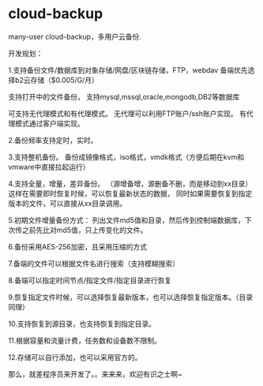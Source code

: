 # cloud-backup
many-user cloud-backup，多用户云备份.

开发规划：

1.支持备份文件/数据库到对象存储/网盘/区块链存储，FTP，webdav
备端优先选择b2云存储（$0.005/G/月）

支持打开中的文件备份，
支持mysql,mssql,oracle,mongodb,DB2等数据库

可支持无代理模式和有代理模式。
无代理可以利用FTP账户/ssh账户实现。
有代理模式通过客户端实现。

2.备份频率支持定时，实时。

3.支持整机备份。
备份成镜像格式，iso格式，vmdk格式（方便后期在kvm和vmware中直接拉起运行）

4.支持全量，增量，差异备份。
（源增备增，源删备不删，而是移动到xx目录）
这样在需要即时恢复时候，可以恢复最新状态的数据，
同时如果需要恢复到指定版本的文件，可以直接从xx目录调用。

5.初期文件增量备份方式：
列出文件md5值和目录，然后传到控制端数据库，下次传之前先比对md5值，只上传变化的文件。

6.备份采用AES-256加密，且采用压缩的方式

7.备端的文件可以根据文件名进行搜索（支持模糊搜索）

8.备端可以指定时间节点/指定文件/指定目录进行恢复

9.恢复指定文件时候，可以选择恢复最新版本，也可以选择恢复指定版本。（目录同理）

10.支持恢复到源目录，也支持恢复到指定目录。

11.根据容量和流量计费，任务数和设备数不限制。

12.存储可以自行添加，也可以采用官方的。

那么，就差程序员来开发了。。来来来，欢迎有识之士啊~
